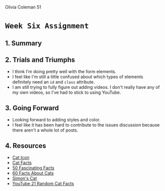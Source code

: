 Olivia Coleman 51

# `Week Six Assignment`

## 1. Summary


## 2. Trials and Triumphs
* I think I'm doing pretty well with the form elements.
* I feel like I'm still a little confused about which types of elements definitely need an `id` and `class` attribute.
* I am still trying to fully figure out adding videos. I don't really have any of my own videos, so I've had to stick to using YouTube.

## 3. Going Forward
* Looking forward to adding styles and color.
* I feel like it has been hard to contribute to the issues discussion because there aren't a whole lot of posts.

## 4. Resources
* [Cat Icon](http://icons.mysitemyway.com/legacy-icon-tags/animal/page/54/)
* [Cat Facts](https://www.catfactstexts.com/cat-facts.html)
* [50 Fascinating Facts](http://www.msn.com/en-us/lifestyle/pets/50-fascinating-facts-about-your-cat/ss-AAbADJp#image=51)
* [60 Facts About Cats](http://www.factslides.com/s-Cats)
* [Simon's Cat](https://www.youtube.com/user/simonscat)
* [YouTube 21 Random Cat Facts](https://www.youtube.com/watch?v=LQFBzUGWM2s)
